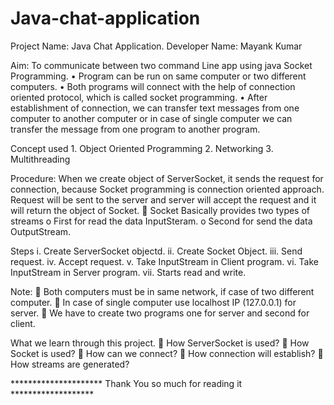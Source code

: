 # Java-chat-application
Project Name: Java Chat Application.
Developer Name: Mayank Kumar

Aim: To communicate between two command Line app using java Socket Programming.
	•	Program can be run on same computer or two different computers.
	•	Both programs will connect with the help of connection oriented protocol, which is called socket programming.
	•	After establishment of connection, we can transfer text messages from one computer to another computer
		or in case of single computer we can transfer the message from one program to another program.

Concept used
	1.	Object Oriented Programming 
	2.	Networking 
	3.	Multithreading


Procedure:
	When we create object of ServerSocket, it sends the request for connection, because Socket programming is connection oriented approach.
	Request will be sent to the server and server will accept the request and it will return the object of Socket.
			Socket Basically provides two types of streams 
			o	First for read the data InputSteram.
			o	Second for send the data OutputStream.

Steps
	i.	Create ServerSocket objectd.
	ii.	Create Socket Object.
	iii.	Send request.
	iv.	Accept request.
	v.	Take InputStream in Client program.
	vi.	Take InputStream in Server program.
	vii.	Starts read and write.

Note:
		Both computers must be in same network, if case of two different computer.
		In case of single computer use localhost IP (127.0.0.1) for server.
		We have to create two programs one for server and second for client.

What we learn through this project.
		How ServerSocket is used?
		How Socket is used?
		How can we connect?
		How connection will establish?
		How streams are generated?

*********************    Thank You so much for reading it  *******************
